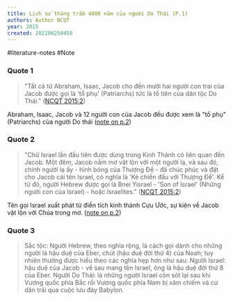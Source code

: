 ```yaml
---
title: Lịch sử thăng trầm 4000 năm của người Do Thái (P.1)
authors: Author NCQT
year: 2015
created: 202106250458
---
```

#literature-notes #Note 

### Quote 1
> "Tất cả từ Abraham, Isaac, Jacob cho đến mười hai người con trai của Jacob được gọi là 'tổ phụ' (Patriarchs) tức là tổ tiên của dân tộc Do Thái." ([NCQT 2015:2](zotero://open-pdf/library/items/6YV7V8YD?page=2))

Abraham, Isaac, Jacob và 12 người con của Jacob đều được xem là "tổ phụ" (Patriarchs) của người Do thái ([note on p.2](zotero://open-pdf/library/items/6YV7V8YD?page=2))

### Quote 2
> "Chữ Israel lần đầu tiên được dùng trong Kinh Thánh có liên quan đến Jacob. Một đêm, Jacob nằm mơ vật lộn với một người lạ, và sau đó, chính người lạ ấy - hình bóng của Thượng Đế - đã chúc phúc và đặt cho Jacob cái tên Israel, có nghĩa là 'Kẻ chiến đấu với Thượng Đế'. Kể từ đó, người Hebrew được gọi là Bnei Yisrael - 'Son of Israel' (Những người con của Israel) - hoặc Israelites." ([NCQT 2015:2](zotero://open-pdf/library/items/6YV7V8YD?page=2))

Tên gọi Israel xuất phát từ điển tích kinh thánh Cựu Ước, sự kiện về Jacob vật lộn với Chúa trong mơ. ([note on p.2](zotero://open-pdf/library/items/6YV7V8YD?page=2))

### Quote 3
> Sắc tộc: Người Hebrew, theo nghĩa rộng, là cách gọi dành cho những người là hậu duệ của Eber, chút (hậu duệ đời thứ 4) của Noah; tuy nhiên thường được hiểu theo các nghĩa hẹp hơn như sau:
Người Israel: hậu duệ của Jacob - về sau mang tên Israel, ông là hậu duệ đời thứ 8 của Eber.
Người Do Thái: là những người Israel còn sót lại sau khi Vương quốc phía Bắc rồi Vương quốc phía Nam bị xâm chiếm và cư dân trải qua cuộc lưu đày Babylon.